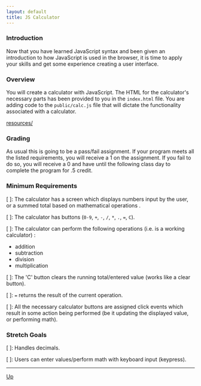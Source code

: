 ```yaml
---
layout: default
title: JS Calculator
---
```


### Introduction
Now that you have learned JavaScript syntax and been given an introduction to how JavaScript is used in the browser, it is time to apply your skills and get some experience creating a user interface.

### Overview
You will create a calculator with JavaScript. The HTML for the calculator's necessary parts has been provided to you in the `index.html` file. You are adding code to the `public/calc.js` file that will dictate the functionality associated with a calculator.

[resources/](resources/)

### Grading
As usual this is going to be a pass/fail assignment. If your program meets all the listed requirements, you will receive a 1 on the assignment. If you fail to do so, you will receive a 0 and have until the following class day to complete the program for .5 credit.

### Minimum Requirements
[ ]: The calculator has a screen which displays numbers input by the user, or a summed total based on mathematical operations  .

[ ]: The calculator has buttons (`0-9`, `+`, `-`, `/`, `*`, `.`, `=`, `C`).

[ ]: The calculator can perform the following operations (i.e. is a working calculator) :  
* addition
* subtraction
* division
* multiplication  

[ ]: The 'C' button clears the running total/entered value (works like a clear button).  

[ ]: `=` returns the result of the current operation.

[ ]: All the necessary calculator buttons are assigned click events which result in some action being performed (be it updating the displayed value, or performing math).

### Stretch Goals
[ ]: Handles decimals.

[ ]: Users can enter values/perform math with keyboard input (keypress).

<hr>

[Up](../README.md)
